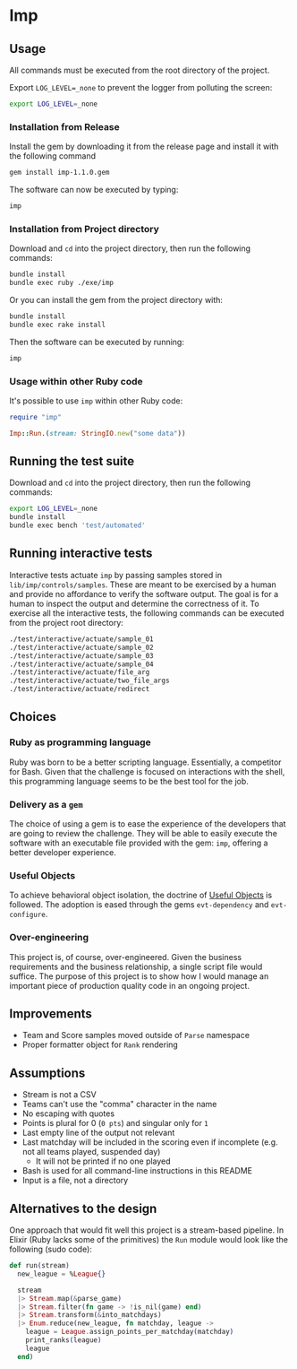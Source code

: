 # Imp

## Usage

All commands must be executed from the root directory of the project.

Export `LOG_LEVEL=_none` to prevent the logger from polluting the screen:

```bash
export LOG_LEVEL=_none
```

### Installation from Release

Install the gem by downloading it from the release page and install it with
the following command

```bash
gem install imp-1.1.0.gem
```

The software can now be executed by typing:

```bash
imp
```

### Installation from Project directory

Download and `cd` into the project directory, then run the following commands:

```bash
bundle install
bundle exec ruby ./exe/imp
```

Or you can install the gem from the project directory with:

```bash
bundle install
bundle exec rake install
```

Then the software can be executed by running:

```bash
imp
```

### Usage within other Ruby code

It's possible to use `imp` within other Ruby code:

```ruby
require "imp"

Imp::Run.(stream: StringIO.new("some data"))
```

## Running the test suite

Download and `cd` into the project directory, then run the following commands:

```bash
export LOG_LEVEL=_none
bundle install
bundle exec bench 'test/automated'
```

## Running interactive tests

Interactive tests actuate `imp` by passing samples stored in
`lib/imp/controls/samples`. These are meant to be exercised by a human and
provide no affordance to verify the software output.
The goal is for a human to inspect the output and determine the correctness
of it.
To exercise all the interactive tests, the following commands can be executed
from the project root directory:

```bash
./test/interactive/actuate/sample_01
./test/interactive/actuate/sample_02
./test/interactive/actuate/sample_03
./test/interactive/actuate/sample_04
./test/interactive/actuate/file_arg
./test/interactive/actuate/two_file_args
./test/interactive/actuate/redirect
```

## Choices

### Ruby as programming language

Ruby was born to be a better scripting language. Essentially, a competitor for
Bash. Given that the challenge is focused on interactions with the shell, this
programming language seems to be the best tool for the job.

### Delivery as a `gem`

The choice of using a gem is to ease the experience of the developers that are
going to review the challenge. They will be able to easily execute the software
with an executable file provided with the gem: `imp`, offering a better
developer experience.

### Useful Objects

To achieve behavioral object isolation, the doctrine of
[Useful Objects](http://docs.eventide-project.org/user-guide/useful-objects.html) is followed. The adoption is eased through the gems `evt-dependency` and
`evt-configure`.

### Over-engineering

This project is, of course, over-engineered. Given the business requirements
and the business relationship, a single script file would suffice.
The purpose of this project is to show how I would manage an important piece
of production quality code in an ongoing project.

## Improvements

- Team and Score samples moved outside of `Parse` namespace
- Proper formatter object for `Rank` rendering

## Assumptions

- Stream is not a CSV
- Teams can't use the "comma" character in the name
- No escaping with quotes
- Points is plural for 0 (`0 pts`) and singular only for `1`
- Last empty line of the output not relevant
- Last matchday will be included in the scoring even if incomplete (e.g. not all teams played, suspended day)
  - It will not be printed if no one played
- Bash is used for all command-line instructions in this README
- Input is a file, not a directory

## Alternatives to the design

One approach that would fit well this project is a stream-based pipeline.
In Elixir (Ruby lacks some of the primitives) the `Run` module would look like
the following (sudo code):

```elixir
def run(stream)
  new_league = %League{}

  stream
  |> Stream.map(&parse_game)
  |> Stream.filter(fn game -> !is_nil(game) end)
  |> Stream.transform(&into_matchdays)
  |> Enum.reduce(new_league, fn matchday, league ->
    league = League.assign_points_per_matchday(matchday)
    print_ranks(league)
    league
  end)
```
